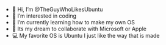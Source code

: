 - 👋 Hi, I’m @TheGuyWhoLikesUbuntu
- 👀 I’m interested in coding
- 🌱 I’m currently learning how to make my own OS
- 💞️ Its my dream to collaborate with Microsoft or Apple
- 💻 My favorite OS is Ubuntu I just like the way that is made

<!---
TheGuyWhoLikesUbuntu/TheGuyWhoLikesUbuntu is a ✨ special ✨ repository because its `README.md` (this file) appears on your GitHub profile.
You can click the Preview link to take a look at your changes.
--->
